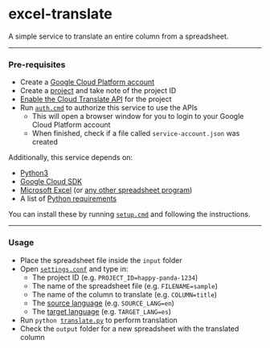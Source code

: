 # excel-translate
A simple service to translate an entire column from a spreadsheet.

---

### Pre-requisites
- Create a [Google Cloud Platform account](https://console.cloud.google.com/)
- Create a [project](https://console.cloud.google.com/projectcreate) and take note of the project ID
- [Enable the Cloud Translate API](https://console.developers.google.com/apis/library/translate.googleapis.com/) for the project
- Run [`auth.cmd`](./auth.cmd) to authorize this service to use the APIs
  - This will open a browser window for you to login to your Google Cloud Platform account
  - When finished, check if a file called `service-account.json` was created

Additionally, this service depends on:
  - [Python3](https://www.python.org/downloads/)
  - [Google Cloud SDK](https://cloud.google.com/sdk/)
  - [Microsoft Excel](https://products.office.com/en/excel) (or [any other spreadsheet program](https://www.libreoffice.org/discover/calc/))
  - A list of [Python requirements](./requirements.txt)

You can install these by running [`setup.cmd`](./setup.cmd) and following the instructions.

---

### Usage
- Place the spreadsheet file inside the `input` folder
- Open [`settings.conf`](./settings.conf) and type in:
  - The project ID (e.g. `PROJECT_ID=happy-panda-1234`)
  - The name of the spreadsheet file (e.g. `FILENAME=sample`)
  - The name of the column to translate (e.g. `COLUMN=title`)
  - The [source language](https://cloud.google.com/translate/docs/languages) (e.g. `SOURCE_LANG=en`)
  - The [target language](https://cloud.google.com/translate/docs/languages) (e.g. `TARGET_LANG=es`)
- Run `python `[`translate.py`](./translate.py) to perform translation
- Check the `output` folder for a new spreadsheet with the translated column

